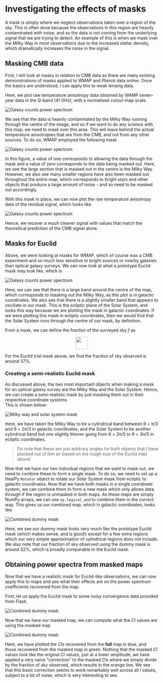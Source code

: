# Investigating the effects of masks

A mask is simply where we neglect observations taken over a region of the sky. This is often done because the observations
in this region are heavily contaminated with noise, and so the data is not coming from the underlying signal that we are
trying to detect. An example of this is when we mask over the Milky Way in most observations due to the increased stellar
density, which dramatically increases the noise in the signal.

## Masking CMB data

First, I will look at masks in relation to CMB data as there are many existing demonstrations of masks applied to WMAP and
*Planck* data online. Once the basics are understood, I can apply this to weak lensing data.

Here, we plot raw temperature anisotropy data obtained by WAMP seven-year data in the Q-band (41 GHz), with a normalised colour-map scale.

![Galaxy counts power spectrum](figures/investigating_masks/WMAP_no_mask.png)

We see that the data is heavily contaminated by the Milky Way running through the centre of the image, and so if we want
to do any science with this map, we need to mask over this area. This will leave behind the actual temperature anisotropies
that are from the CMB, and not from any other sources. To do so, WMAP employed the following mask

![Galaxy counts power spectrum](figures/investigating_masks/WMAP_mask.png)

In this figure, a value of one corresponds to allowing the data through the mask and a value of zero corresponds to
the data being masked out. Here, we see the large section that is masked out in the centre is the Milky Way. However,
we also see many smaller regions have also been masked out throughout the entire map, which corresponds to bright stars and
other objects that produce a large amount of noise - and so need to be masked out accordingly.

With this mask in place, we can now plot the raw temperature anisotropy data of the residual signal, which looks like

![Galaxy counts power spectrum](figures/investigating_masks/WMAP_with_mask.png)

Hence, we recover a much cleaner signal with values that match the theoretical prediction of the CMB signal alone.

## Masks for Euclid

Above, we were looking at masks for WMAP, which of course was a CMB experiment and so much less sensitive to bright sources
or nearby galaxies than optical galaxy surveys. We can now look at what a prototype Euclid mask may look like, which is

![Galaxy counts power spectrum](figures/investigating_masks/Euclid_mask.png)

Here, we can see that there is a large band around the centre of the map, which corresponds to masking out the Milky Way,
as this plot is in galactic coordinates. We also see that there is a slightly smaller band that appears to oscillate in our
mask. This is the ecliptic plane of the Solar System, and looks this way because we are plotting the mask in galactic
coordinates. If we were plotting this mask in ecliptic coordinates, then we would find that the Solar System runs
through the centre of our mask, by definition.

From a mask, we can define the fraction of the surveyed sky *f* as

<center>
<img src="https://render.githubusercontent.com/render/math?math=f_\textrm{sky} \equiv \frac{\textrm{Unmasked&#160;area}}{\textrm{Total&#160;area}} ," height=40> 
</center>

For the Euclid trial mask above, we find the fraction of sky observed is around 37%.

### Creating a semi-realistic Euclid mask

As discussed above, the two most important objects when making a mask for an optical galaxy survey are the Milky Way and the
Solar System. Hence, we can create a semi-realistic mask by just masking them out in their respective coordinate systems.  
This is shown below:

![Milky way and solar system mask](figures/investigating_masks/MilkyWay_SolarSystem_mask.png)

Here, we have taken the Milky Way to be a cylindrical band between θ = π/3 and θ = 2π/3 in galactic coordinates, and the
Solar System to be another cylindrical band but one slightly thinner going from θ = 2π/5 to θ = 3π/5 in ecliptic coordinates.

> Do note that these are just arbitrary angles for both objects that I have plucked out of thin air based on the rough size
> of the Euclid map above!

Now that we have our two individual regions that we want to mask out, we need to combine these to form a single mask.
To do so, we need to set up a HealPy `Rotator` object to rotate our Solar System mask from ecliptic to galactic coordinates.
Now that we have both masks in a single coordinate system, we can combine them to form a new mask which only allows data
through if the region is unmasked in both maps. As these maps are simply NumPy arrays, we can use `np.logical_and` to
combine them in the correct way. This gives us our combined map, which in galactic coordinates, looks like

![Combined dummy mask](figures/investigating_masks/Combined_dummy_mask.png)

Here, we see our dummy mask looks very much like the prototype Euclid mask (which makes sense, and is good!) except for a
few extra regions which our very simple approximation of cylindrical regions does not include.  
We also note that our fraction of sky observed using the dummy mask is around 32%, which is broadly comparable to the
Euclid mask.

## Obtaining power spectra from masked maps

Now that we have a realistic mask for Euclid-like observations, we can now apply this to maps and see what their effects
are on the power spectrum coefficients recovered from the map.

First, let us apply the Euclid mask to some noisy convergence data provided from Flask.

![Combined dummy mask](figures/investigating_masks/Converg_with_mask.png)

Now that we have our masked map, we can compute what the *Cl* values are using the masked map

![Combined dummy mask](figures/investigating_masks/Converg_power_with_mask.png)

Here, we have plotted the *Cl*s recovered from the **full** map in blue, and those recovered from the masked map in green.
Nothing that the masked *Cl* values look like the original *Cl* values, just at a lower amplitude, we have applied a very
naive "correction" to the masked *Cl*s where we simply divide by the fraction of sky observed, which results in the orange
line. We see that this basic correction seems to work remarkably well across all *l* values, subject to a bit of noise,
which is very interesting to see.  

